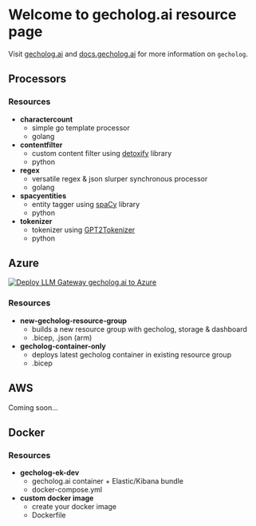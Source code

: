 # Welcome to gecholog.ai resource page

Visit [gecholog.ai](https://www.gecholog.ai) and [docs.gecholog.ai](https://docs.gecholog.ai) for more information on `gecholog`.

## Processors
 
### Resources

- **charactercount**
    - simple go template processor
    - golang
- **contentfilter**
    - custom content filter using [detoxify](https://github.com/unitaryai/detoxify) library
    - python
- **regex**
    - versatile regex & json slurper synchronous processor
    - golang
- **spacyentities**
    - entity tagger using [spaCy](https://spacy.io) library
    - python
- **tokenizer**
    - tokenizer using [GPT2Tokenizer](https://huggingface.co/docs/transformers/model_doc/gpt2#transformers.GPT2Tokenizer)
    - python

## Azure

[![Deploy LLM Gateway gecholog.ai to Azure](http://azuredeploy.net/deploybutton.png)](https://portal.azure.com/#create/Microsoft.Template/uri/https%3A%2F%2Fraw.githubusercontent.com%2Fdirektoren%2Fgecholog_resources%2Fmain%2Fazure%2Fnew-gecholog-resource-group%2Fnew-gecholog-resource-group.json)

### Resources

- **new-gecholog-resource-group**
    - builds a new resource group with gecholog, storage & dashboard
    - .bicep, .json (arm)
- **gecholog-container-only**
    - deploys latest gecholog container in existing resource group
    - .bicep


## AWS

Coming soon...

## Docker

### Resources

- **gecholog-ek-dev**
    - gecholog.ai container + Elastic/Kibana bundle
    - docker-compose.yml
- **custom docker image**
    - create your docker image
    - Dockerfile


